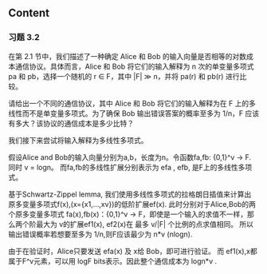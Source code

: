 
## Content

### 习题 3.2
在第 2.1 节中，我们描述了一种确定 Alice 和 Bob 的输入向量是否相等的对数成本通信协议。具体而言，Alice 和 Bob 将它们的输入解释为 n 次的单变量多项式 pa 和 pb，选择一个随机的 r ∈ F，其中 |F| ≫ n，并将 pa(r) 和 pb(r) 进行比较。

请给出一个不同的通信协议，其中 Alice 和 Bob 将它们的输入解释为在 F 上的多线性而不是单变量多项式。为了确保 Bob 输出错误答案的概率至多为 1/n，F 应该有多大？该协议的通信成本是多少比特？



我们接下来尝试将输入解释为多线性多项式。

假设Alice and Bob的输入向量分别为a,b，长度为n。令函数fa,fb: {0,1}^v -> F. 同时 v = logn。 而fa,fb的多线性扩展分别表示为 efa , efb, 是F上的多线性多项式。 

基于Schwartz-Zippel lemma, 我们使用多线性多项式的拉格朗日插值来计算出 原多变量多项式f(x),(x={x1,...,xv})的低阶扩展ef(x). 此时分别对于Alice,Bob的两个原多变量多项式 fa(x),fb(x)：{0,1}^v -> F，即使是一个输入的求值不一样，那么两个阶最大为 v的扩展ef1(x), ef2(x)在 最多 v/|F| 个比例的点求值相同。 所以输出错误概率若想要至多为 1/n,则F应该最少为 n*v (nlogn). 

由于在验证时，Alice只要发送 efa(x) 及 x给 Bob，即可进行验证。 而 ef1(x),x都属于F^v元素，可以用 logF bits表示。因此整个通信成本为 logn*v . 

